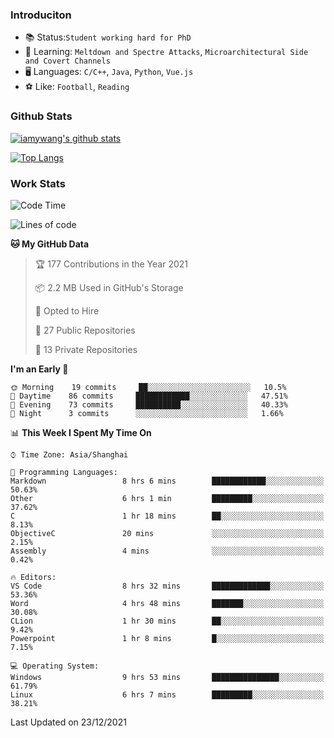 ### Introduciton

- 📚 Status:`Student working hard for PhD`
- 🔎 Learning: `Meltdown and Spectre Attacks`, `Microarchitectural Side and Covert Channels`
- 🖥️ Languages: `C/C++`, `Java`, `Python`, `Vue.js`
- ⚽ Like: `Football`, `Reading`

### Github Stats

[![iamywang's github stats](https://github-readme-stats.vercel.app/api?username=iamywang&count_private=true&show_icons=true)]()

[![Top Langs](https://github-readme-stats.vercel.app/api/top-langs/?username=iamywang&layout=compact)]()

### Work Stats

<!--START_SECTION:waka-->
![Code Time](http://img.shields.io/badge/Code%20Time-48%20hrs%2047%20mins-blue)

![Lines of code](https://img.shields.io/badge/From%20Hello%20World%20I%27ve%20Written-539%20Thousand%20lines%20of%20code-blue)

**🐱 My GitHub Data** 

> 🏆 177 Contributions in the Year 2021
 > 
> 📦 2.2 MB Used in GitHub's Storage 
 > 
> 💼 Opted to Hire
 > 
> 📜 27 Public Repositories 
 > 
> 🔑 13 Private Repositories  
 > 
**I'm an Early 🐤** 

```text
🌞 Morning    19 commits     ██░░░░░░░░░░░░░░░░░░░░░░░   10.5% 
🌆 Daytime    86 commits     ████████████░░░░░░░░░░░░░   47.51% 
🌃 Evening    73 commits     ██████████░░░░░░░░░░░░░░░   40.33% 
🌙 Night      3 commits      ░░░░░░░░░░░░░░░░░░░░░░░░░   1.66%

```


📊 **This Week I Spent My Time On** 

```text
⌚︎ Time Zone: Asia/Shanghai

💬 Programming Languages: 
Markdown                 8 hrs 6 mins        ████████████░░░░░░░░░░░░░   50.63% 
Other                    6 hrs 1 min         █████████░░░░░░░░░░░░░░░░   37.62% 
C                        1 hr 18 mins        ██░░░░░░░░░░░░░░░░░░░░░░░   8.13% 
ObjectiveC               20 mins             ░░░░░░░░░░░░░░░░░░░░░░░░░   2.15% 
Assembly                 4 mins              ░░░░░░░░░░░░░░░░░░░░░░░░░   0.42%

🔥 Editors: 
VS Code                  8 hrs 32 mins       █████████████░░░░░░░░░░░░   53.36% 
Word                     4 hrs 48 mins       ███████░░░░░░░░░░░░░░░░░░   30.08% 
CLion                    1 hr 30 mins        ██░░░░░░░░░░░░░░░░░░░░░░░   9.42% 
Powerpoint               1 hr 8 mins         █░░░░░░░░░░░░░░░░░░░░░░░░   7.15%

💻 Operating System: 
Windows                  9 hrs 53 mins       ███████████████░░░░░░░░░░   61.79% 
Linux                    6 hrs 7 mins        █████████░░░░░░░░░░░░░░░░   38.21%

```


 Last Updated on 23/12/2021
<!--END_SECTION:waka-->
